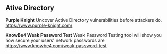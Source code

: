 ## Ative Directory

**Purple Knight** 
Uncover Active Directory vulnerabilities before attackers do. 
https://www.purple-knight.com/

**KnowBe4 Weak Password Test**
Weak Password Testing tool will show you how secure your users' network passwords are
https://www.knowbe4.com/weak-password-test
